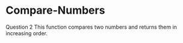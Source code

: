 # Compare-Numbers
Question 2 This function compares two numbers and returns them in increasing order.
